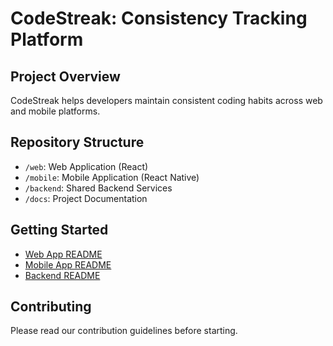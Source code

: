 # CodeStreak: Consistency Tracking Platform

## Project Overview
CodeStreak helps developers maintain consistent coding habits across web and mobile platforms.

## Repository Structure
- `/web`: Web Application (React)
- `/mobile`: Mobile Application (React Native)
- `/backend`: Shared Backend Services
- `/docs`: Project Documentation

## Getting Started
- [Web App README](/web/README.md)
- [Mobile App README](/mobile/README.md)
- [Backend README](/backend/README.md)

## Contributing
Please read our contribution guidelines before starting.
